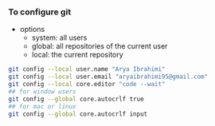 ### To configure git

- options
  - system: all users
  - global: all repositories of the current user
  - local: the current repository

```zsh
git config --local user.name "Arya Ibrahimi"
git config --local user.email "aryaibrahimi95@gmail.com"
git config --local core.editor "code --wait"
## for window users
git config --global core.autocrlf true
## for mac or linux
git config --global core.autocrlf input
```
